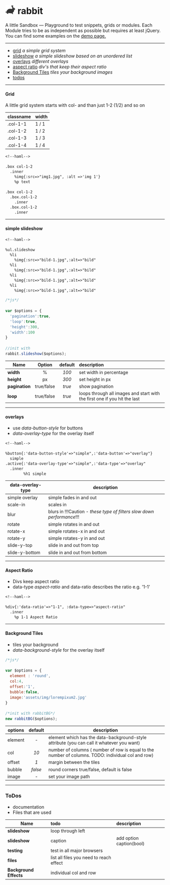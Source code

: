 ![alt text](assets/img/hase-ico.png "rabbit") rabbit
======
A little Sandbox — Playground to test snippets, grids or modules. Each Module tries to be as independent as possible but requires at least jQuery. You can find some examples on the [demo page.](http://rabbit.holy-crab.de/)

---

- [grid](#grid) *a simple grid system*
- [slideshow](#simple-slideshow) *a simple slideshow based on an unordered list*
- [overlays](#overlays) *different overlays*
- [aspect ratio](#aspect-ratio) *div's that keep their aspect ratio*
- [Background Tiles](#background-tiles) *tiles your background images*
- [todos](#todos) 

---
#### Grid

A little grid system starts with col- and than just 1-2 (1/2) and so on

| classname | width |
| --- | --- |
| .col-1-1 | 1 / 1 |
| .col-1-2 | 1 / 2 |
| .col-1-3 | 1 / 3 |
| .col-1-4 | 1 / 4 |

```haml
<!--haml-->

.box col-1-2
  .inner
    %img{:src=>"img1.jpg", :alt =>'img 1'}
    %p text

.box col-1-2
  .box.col-1-2
    .inner
  .box.col-1-2
    .inner
```

---

#### simple slideshow

```haml
<!--haml-->

%ul.slideshow
  %li
    %img{:src=>"bild-1.jpg",:alt=>"bild"
  %li
    %img{:src=>"bild-1.jpg",:alt=>"bild"
  %li
    %img{:src=>"bild-1.jpg",:alt=>"bild"
  %li
    %img{:src=>"bild-1.jpg",:alt=>"bild"
```

```javascript
/*js*/

var $options = {
  'pagination':true,
  'loop':true,
  'height':300,
  'width':100
}

//init with
rabbit.slideshow($options);
```



| Name          | Option       | default| description |
| ------------- |:------------:| :-----:| :-------|
| **width**     | %            | *100*  | set width in percentage   |
| **height**    | px           | *300*  | set height in px   |
| **pagination**| true/false   | *true* | show pagination  |
| **loop**      | true/false   | *true* | loops through all images and start with the first one if you hit the last  |

---

#### overlays
- use *data-button-style* for buttons
- *data-overlay-type* for the overlay itself

```haml
<!--haml-->

%button{:'data-button-style'=>"simple",:'data-button'=>"overlay"}
  simple
.active{:'data-overlay-type'=>"simple",:'data-type'=>"overlay"
  .inner
		%h1 simple
```

| data-overlay-type | description |
| --- | --- |
| simple overlay | simple fades in and out |
| scale-in | scales in |
| blur | blurs in !!!Caution - *these type of filters slow down performance*!!! |
| rotate | simple rotates in and out |
| rotate-x | simple rotates-x in and out |
| rotate-y | simple rotates-y in and out |
| slide-y-top | slide in and out from top |
| slide-y-bottom | slide in and out from bottom |


---

#### Aspect Ratio

- Divs keep aspect ratio
- data-type *aspect-ratio* and data-ratio describes the ratio e.g. '1-1'

```haml
<!--haml-->

%div{:'data-ratio'=>"1-1", :data-type=>"aspect-ratio"
  .inner
    %p 1-1 Aspect Ratio
```
---

#### Background Tiles
- tiles your background 
- *data-background-style* for the overlay itself

```js
/*js*/

var $options = {
  element : 'round',
  col:4,
  offset:'1',
  bubble:false,
  image:'assets/img/lorempixum2.jpg'
}

/*init with rabbitBG*/
new rabbitBG($options);
```

| options | default | description |
| --- | :---: | --- |
| element | *-* | element which has the data-background-style attribute (you can call it whatever you want) |
| col | *10* | number of columns ( number of row is equal to the number of columns. TODO: individual col and row) |
| offset | *1* | margin between the tiles |
| bubble | *false* | round corners true/false, default is false |
| image | *-* | set your image path |

---

### ToDos
- documentation
- Files that are used

| Name        | todo         | description |
| ------------- |:------------| :-------|
| **slideshow** | loop through left |   |
| **slideshow** | caption      | add option caption(bool) |
| **testing** | test in all major browsers      |  |
| **files** | list all files you need to reach effect     |  |
| **Background Effects** | individual col and row     |  |
